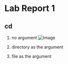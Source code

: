 # Lab Report 1

## cd

1. no argument
   ![Image](http://cse15l-lab-reports/cd_no_arg.png)
2. directory as the argument

3. file as the argument
